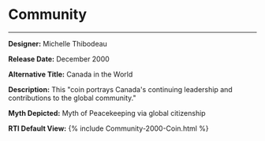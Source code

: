 # Community

*     *     *     *  


**Designer:** Michelle Thibodeau

**Release Date:** December 2000

**Alternative Title:** Canada in the World

**Description:** This "coin portrays Canada's continuing leadership and contributions to the global community."

**Myth Depicted:** Myth of Peacekeeping via global citizenship

**RTI Default View:**
{% include Community-2000-Coin.html %}
